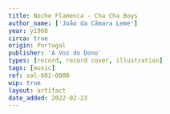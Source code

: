 ```yaml
---
title: Noche Flamenca - Cha Cha Boys
author_name: ['João da Câmara Leme']
year: y1960
circa: true
origin: Portugal
publisher: 'A Voz do Dono'
types: [record, record cover, illustration]
tags: [music]
ref: sol-601-0000
wip: true
layout: artifact
date_added: 2022-02-23
---
```

